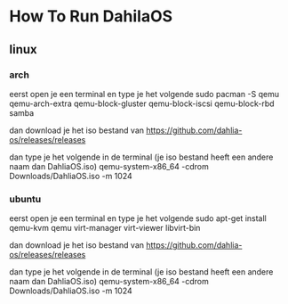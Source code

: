 # How To Run DahilaOS

## linux

### arch

eerst open je een terminal en type je het volgende
sudo pacman -S qemu qemu-arch-extra qemu-block-gluster qemu-block-iscsi qemu-block-rbd samba

dan download je het iso bestand van https://github.com/dahlia-os/releases/releases 

dan type je het volgende in de terminal (je iso bestand heeft een andere naam dan DahliaOS.iso)
qemu-system-x86_64 -cdrom Downloads/DahliaOS.iso -m 1024

### ubuntu

eerst open je een terminal en type je het volgende
sudo apt-get install qemu-kvm qemu virt-manager virt-viewer libvirt-bin

dan download je het iso bestand van https://github.com/dahlia-os/releases/releases 

dan type je het volgende in de terminal (je iso bestand heeft een andere naam dan DahliaOS.iso)
qemu-system-x86_64 -cdrom Downloads/DahliaOS.iso -m 1024
